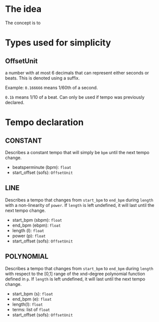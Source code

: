 # The idea
The concept is to 



# Types used for simplicity

## OffsetUnit
a number with at most 6 decimals that can represent either seconds or beats.
This is denoted using a suffix.

Example:
`0.166666` means 1/60th of a second.

`0.1b` means 1/10 of a beat. Can only be used if tempo was previously declared.


# Tempo declaration

## CONSTANT
Describes a constant tempo that will simply be `bpm` until the next tempo change.

- beatsperminute (bpm): `float`
- start_offset (sofs): `OffsetUnit`

## LINE
Describes a tempo that changes from `start_bpm` to `end_bpm`
during `length` with a non-linearity of `power`.
If `length` is left undefined, it will last until the next tempo change.

- start_bpm (sbpm): `float`
- end_bpm (ebpm): `float`
- length (l): `float`
- power (p): `float`
- start_offset (sofs): `OffsetUnit`

## POLYNOMIAL
Describes a tempo that changes from `start_bpm` to `end_bpm` during `length`
with respect to the [0,1] range of the xnd-degree polynomial function defined in `p`.
If `length` is left undefined, it will last until the next tempo change.

- start_bpm (s): `float`
- end_bpm (e): `float`
- length(l): `float`
- terms: list of `float`
- start_offset (sofs): `OffsetUnit`

